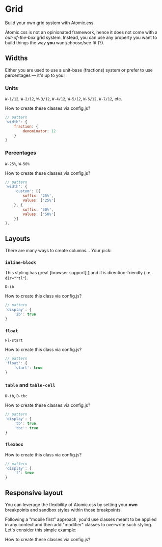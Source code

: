 # Grid

<p class="Fz-20">Build your own grid system with Atomic.css.</p>

Atomic.css is not an opinionated framework, hence it does not come with a _out-of-the-box_ grid system. Instead, you can use any property you want to build things the way **you** want/choose/see fit (?).

## Widths

Either you are used to use a unit-base (fractions) system or prefer to use percentages &mdash; it's up to you!

### Units

`W-1/12`, `W-2/12`, `W-3/12`, `W-4/12`, `W-5/12`, `W-6/12`, `W-7/12`, etc.

How to create these classes via config.js?

```js
// pattern
'width': {
    fraction: {
        denominator: 12
    }
}
```

### Percentages

`W-25%`, `W-50%`

How to create these classes via config.js?

```js
// pattern
'width': {
    'custom': [{
        suffix: '25%',
        values: ['25%']
    }, {
        suffix: '50%',
        values: ['50%']
    }]
},
```
## Layouts

There are many ways to create columns... Your pick:

### `inline-block`

This styling has great [browser support] [1] and it is direction-friendly (i.e. `dir="rtl"`).

`D-ib`

How to create this class via config.js?

```js
// pattern
'display': {
    'ib': true
}
```

### `float`

`Fl-start`

How to create this class via config.js?

```js
// pattern
'float': {
    'start': true
}
```

### `table` and `table-cell`

`D-tb`, `D-tbc`

How to create these classes via config.js?

```js
// pattern
'display': {
    'tb': true,
    'tbc': true
}
```

### `flexbox`

How to create this class via config.js?

```js
// pattern
'display': {
    'f': true
}
```

## Responsive layout

You can leverage the flexibility of Atomic.css by setting your **own** breakpoints and sandbox styles within those breakpoints.

Following a "mobile first" approach, you'd use classes meant to be applied in any context and then add "modifier" classes to overwrite such styling. Let's consider this simple example:






How to create these classes via config.js?



[1]: http://google.com/ "Atomic.css provides a patch for oldIE"
